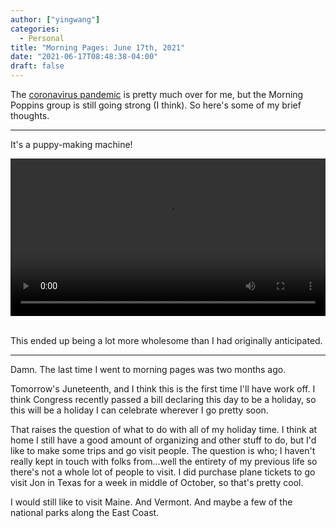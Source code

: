```yaml
---
author: ["yingwang"]
categories:
  - Personal
title: "Morning Pages: June 17th, 2021"
date: "2021-06-17T08:48:38-04:00"
draft: false
---
```


The [coronavirus
pandemic](https://en.wikipedia.org/wiki/2019-20_coronavirus_pandemic) is pretty
much over for me, but the Morning Poppins group is still going strong (I think).
So here's some of my brief thoughts.

__________

It's a puppy-making machine!

<!-- https://stackoverflow.com/a/26276254 -->
<video style="width: 100%; width: -moz-available; width: -webkit-fill-available; width: fill-available; max-width: 100%;" controls>
    <source src="/video/posts/2021/06/17/morning_pages.mp4" type="video/mp4">
    Your browser does not support HTML5 video.
</video>
<br/>
<br/>

This ended up being a lot more wholesome than I had originally anticipated.

__________

Damn. The last time I went to morning pages was two months ago.

Tomorrow's Juneteenth, and I think this is the first time I'll have work off. I
think Congress recently passed a bill declaring this day to be a holiday, so
this will be a holiday I can celebrate wherever I go pretty soon.

That raises the question of what to do with all of my holiday time. I think at
home I still have a good amount of organizing and other stuff to do, but I'd
like to make some trips and go visit people. The question is who; I haven't
really kept in touch with folks from...well the entirety of my previous life so
there's not a whole lot of people to visit. I did purchase plane tickets to go
visit Jon in Texas for a week in middle of October, so that's pretty cool.

I would still like to visit Maine. And Vermont. And maybe a few of the national
parks along the East Coast.
